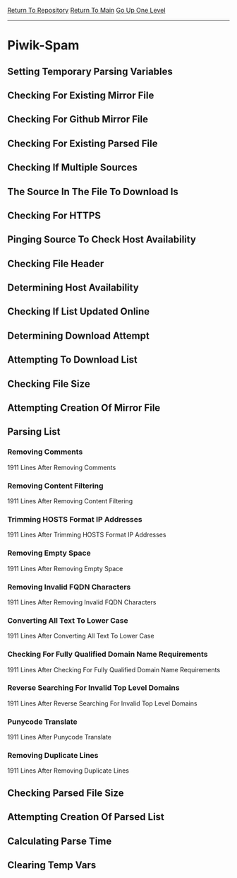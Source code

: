 [Return To Repository](https://github.com/bast69/piholeparser/)
[Return To Main](https://github.com/bast69/piholeparser/blob/master/RecentRunLogs/Mainlog.md)
[Go Up One Level](https://github.com/bast69/piholeparser/blob/master/RecentRunLogs/TopLevelScripts/30-Processing-External-Blacklists.md)
____________________________________
# Piwik-Spam
## Setting Temporary Parsing Variables
## Checking For Existing Mirror File
## Checking For Github Mirror File
## Checking For Existing Parsed File
## Checking If Multiple Sources
## The Source In The File To Download Is
## Checking For HTTPS
## Pinging Source To Check Host Availability
## Checking File Header
## Determining Host Availability
## Checking If List Updated Online
## Determining Download Attempt
## Attempting To Download List
## Checking File Size
## Attempting Creation Of Mirror File
## Parsing List
### Removing Comments
1911 Lines After Removing Comments
### Removing Content Filtering
1911 Lines After Removing Content Filtering
### Trimming HOSTS Format IP Addresses
1911 Lines After Trimming HOSTS Format IP Addresses
### Removing Empty Space
1911 Lines After Removing Empty Space
### Removing Invalid FQDN Characters
1911 Lines After Removing Invalid FQDN Characters
### Converting All Text To Lower Case
1911 Lines After Converting All Text To Lower Case
### Checking For Fully Qualified Domain Name Requirements
1911 Lines After Checking For Fully Qualified Domain Name Requirements
### Reverse Searching For Invalid Top Level Domains
1911 Lines After Reverse Searching For Invalid Top Level Domains
### Punycode Translate
1911 Lines After Punycode Translate
### Removing Duplicate Lines
1911 Lines After Removing Duplicate Lines
## Checking Parsed File Size
## Attempting Creation Of Parsed List
## Calculating Parse Time
## Clearing Temp Vars
